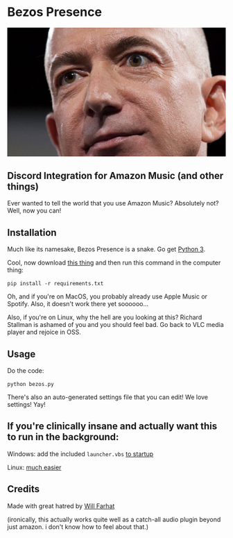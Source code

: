 # Bezos Presence
![jeffrey](./assets/jeff.jpg)
## Discord Integration for Amazon Music (and other things)
Ever wanted to tell the world that you use Amazon Music? Absolutely not? Well, now you can!

## Installation
Much like its namesake, Bezos Presence is a snake. Go get [Python 3](https://www.python.org/downloads/). 

Cool, now download [this thing](https://github.com/willf668/bezos-presence/archive/refs/heads/main.zip) and then run this command in the computer thing:
    
    pip install -r requirements.txt

Oh, and if you're on MacOS, you probably already use Apple Music or Spotify. Also, it doesn't work there yet soooooo...

Also, if you're on Linux, why the hell are you looking at this? Richard Stallman is ashamed of you and you should feel bad. Go back to VLC media player and rejoice in OSS.

## Usage
Do the code:

    python bezos.py

There's also an auto-generated settings file that you can edit! We love settings! Yay!

## If you're clinically insane and actually want this to run in the background:

Windows: add the included `launcher.vbs` [to startup](https://chaha0s.medium.com/how-to-run-python-script-in-background-automatically-on-windows-startup-b558d6b1f439)

Linux: [much easier](https://stackoverflow.com/questions/24518522/run-python-script-at-startup-in-ubuntu)


## Credits
Made with great hatred by [Will Farhat](willfarhat.com)

(ironically, this actually works quite well as a catch-all audio plugin beyond just amazon. i don't know how to feel about that.)